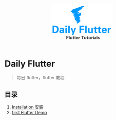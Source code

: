 <p align="center">
  <br>
  <img width="200" src="./daily_flutter.png" alt="Daily Flutter">
  <br>
  <br>
</p>

# Daily Flutter

> 每日 flutter，flutter 教程

## 目录

1. [Installation 安装](https://github.com/stephentian/daily-flutter/tree/master/01-Installation)
2. [first Flutter Demo]()
